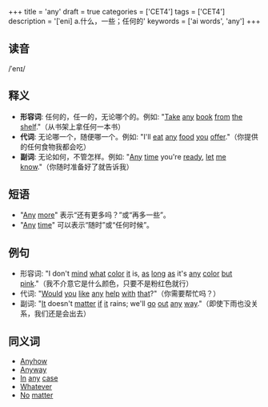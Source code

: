 +++
title = 'any'
draft = true
categories = ['CET4']
tags = ['CET4']
description = '[ˈeni] a.什么，一些；任何的'
keywords = ['ai words', 'any']
+++

## 读音
/ˈenɪ/

## 释义
- **形容词**: 任何的，任一的，无论哪个的。例如: "[Take](/zh/post/take/) [any](/zh/post/any/) [book](/zh/post/book/) [from](/zh/post/from/) [the](/zh/post/the/) [shelf](/zh/post/shelf/)."（从书架上拿任何一本书）
- **代词**: 无论哪一个，随便哪一个。例如: "I'll [eat](/zh/post/eat/) [any](/zh/post/any/) [food](/zh/post/food/) [you](/zh/post/you/) [offer](/zh/post/offer/)."（你提供的任何食物我都会吃）
- **副词**: 无论如何，不管怎样。例如: "[Any](/zh/post/any/) [time](/zh/post/time/) you're [ready](/zh/post/ready/), [let](/zh/post/let/) [me](/zh/post/me/) [know](/zh/post/know/)."（你随时准备好了就告诉我）

## 短语
- "[Any](/zh/post/any/) [more](/zh/post/more/)" 表示“还有更多吗？”或“再多一些”。
- "[Any](/zh/post/any/) [time](/zh/post/time/)" 可以表示“随时”或“任何时候”。

## 例句
- 形容词: "I don't [mind](/zh/post/mind/) [what](/zh/post/what/) [color](/zh/post/color/) [it](/zh/post/it/) is, [as](/zh/post/as/) [long](/zh/post/long/) [as](/zh/post/as/) it's [any](/zh/post/any/) [color](/zh/post/color/) [but](/zh/post/but/) [pink](/zh/post/pink/)."（我不介意它是什么颜色，只要不是粉红色就行）
- 代词: "[Would](/zh/post/would/) [you](/zh/post/you/) [like](/zh/post/like/) [any](/zh/post/any/) [help](/zh/post/help/) [with](/zh/post/with/) [that](/zh/post/that/)?"（你需要帮忙吗？）
- 副词: "[It](/zh/post/it/) doesn't [matter](/zh/post/matter/) [if](/zh/post/if/) [it](/zh/post/it/) rains; we'll [go](/zh/post/go/) [out](/zh/post/out/) [any](/zh/post/any/) [way](/zh/post/way/)."（即使下雨也没关系，我们还是会出去）

## 同义词
- [Anyhow](/zh/post/anyhow/)
- [Anyway](/zh/post/anyway/)
- [In](/zh/post/in/) [any](/zh/post/any/) [case](/zh/post/case/)
- [Whatever](/zh/post/whatever/)
- [No](/zh/post/no/) [matter](/zh/post/matter/)
